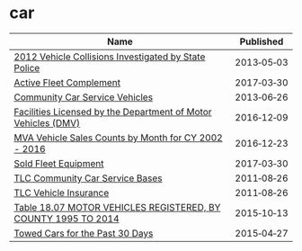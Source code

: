 # car

Name | Published
---- | ---------
[2012 Vehicle Collisions Investigated by State Police](../datasets/pdvh-tf2u.md) | 2013&#x2011;05&#x2011;03
[Active Fleet Complement](../datasets/enxu-fgzb.md) | 2017&#x2011;03&#x2011;30
[Community Car Service Vehicles](../datasets/scwj-eyn6.md) | 2013&#x2011;06&#x2011;26
[Facilities Licensed by the Department of Motor Vehicles (DMV)](../datasets/nhjr-rpi2.md) | 2016&#x2011;12&#x2011;09
[MVA Vehicle Sales Counts by Month for CY 2002 - 2016](../datasets/un65-7ipd.md) | 2016&#x2011;12&#x2011;23
[Sold Fleet Equipment](../datasets/y6ef-jf2w.md) | 2017&#x2011;03&#x2011;30
[TLC Community Car Service Bases](../datasets/nadh-kjkc.md) | 2011&#x2011;08&#x2011;26
[TLC Vehicle Insurance](../datasets/cw8b-zbc3.md) | 2011&#x2011;08&#x2011;26
[Table 18.07 MOTOR VEHICLES REGISTERED, BY COUNTY 1995 TO 2014](../datasets/jbez-8d6q.md) | 2015&#x2011;10&#x2011;13
[Towed Cars for the Past 30 Days](../datasets/hefc-wgp8.md) | 2015&#x2011;04&#x2011;27

